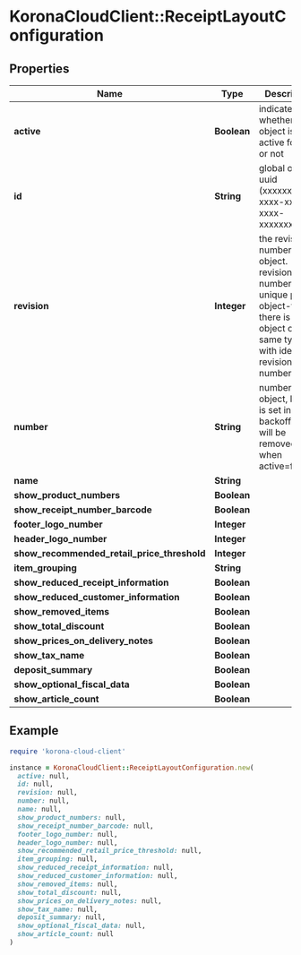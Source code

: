 # KoronaCloudClient::ReceiptLayoutConfiguration

## Properties

| Name | Type | Description | Notes |
| ---- | ---- | ----------- | ----- |
| **active** | **Boolean** | indicates whether the object is active for use or not | [optional][readonly] |
| **id** | **String** | global object uuid (xxxxxxxx-xxxx-xxxx-xxxx-xxxxxxxxxxxx) | [optional] |
| **revision** | **Integer** | the revision number of the object. revision numbers are unique per object-type. there is is no object of the same type with identical revision numbers. | [optional][readonly] |
| **number** | **String** | number of the object, like it is set in backoffice; will be removed when active&#x3D;false | [optional] |
| **name** | **String** |  | [optional] |
| **show_product_numbers** | **Boolean** |  | [optional] |
| **show_receipt_number_barcode** | **Boolean** |  | [optional] |
| **footer_logo_number** | **Integer** |  | [optional] |
| **header_logo_number** | **Integer** |  | [optional] |
| **show_recommended_retail_price_threshold** | **Integer** |  | [optional] |
| **item_grouping** | **String** |  | [optional] |
| **show_reduced_receipt_information** | **Boolean** |  | [optional] |
| **show_reduced_customer_information** | **Boolean** |  | [optional] |
| **show_removed_items** | **Boolean** |  | [optional] |
| **show_total_discount** | **Boolean** |  | [optional] |
| **show_prices_on_delivery_notes** | **Boolean** |  | [optional] |
| **show_tax_name** | **Boolean** |  | [optional] |
| **deposit_summary** | **Boolean** |  | [optional] |
| **show_optional_fiscal_data** | **Boolean** |  | [optional] |
| **show_article_count** | **Boolean** |  | [optional] |

## Example

```ruby
require 'korona-cloud-client'

instance = KoronaCloudClient::ReceiptLayoutConfiguration.new(
  active: null,
  id: null,
  revision: null,
  number: null,
  name: null,
  show_product_numbers: null,
  show_receipt_number_barcode: null,
  footer_logo_number: null,
  header_logo_number: null,
  show_recommended_retail_price_threshold: null,
  item_grouping: null,
  show_reduced_receipt_information: null,
  show_reduced_customer_information: null,
  show_removed_items: null,
  show_total_discount: null,
  show_prices_on_delivery_notes: null,
  show_tax_name: null,
  deposit_summary: null,
  show_optional_fiscal_data: null,
  show_article_count: null
)
```

